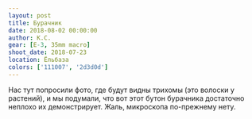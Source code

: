 ```yaml
---
layout: post
title: Бурачник
date: 2018-08-02 00:00:00
author: К.С.
gear: [E-3, 35mm macro]
shoot_date: 2018-07-23
location: Ёльбаза
colors: ['111007', '2d3d0d']
---
```

Нас тут попросили фото, где будут видны трихомы (это волоски у растений), и мы подумали, что вот этот бутон бурачника достаточно неплохо их демонстрирует. Жаль, микроскопа по-прежнему нету.
